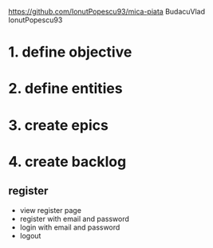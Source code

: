https://github.com/IonutPopescu93/mica-piata
BudacuVlad
IonutPopescu93

# 1. define objective

# 2. define entities

# 3. create epics

# 4. create backlog

## register
- view register page
- register with email and password
- login with email and password
- logout
